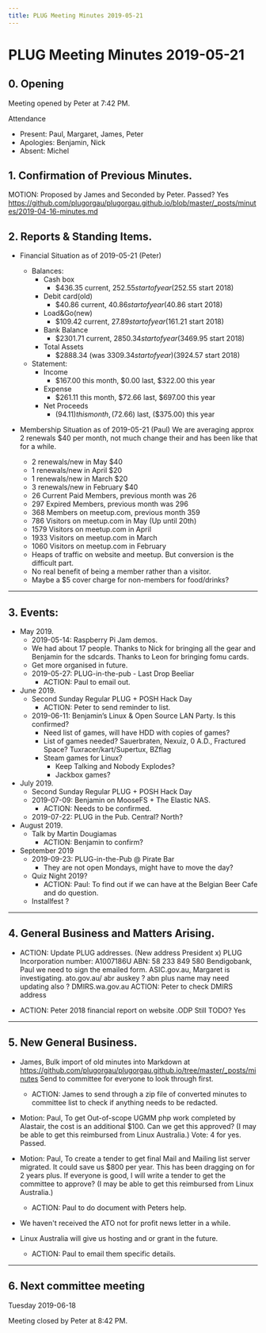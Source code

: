 ```yaml
---
title: PLUG Meeting Minutes 2019-05-21
---
```


# PLUG Meeting Minutes 2019-05-21

## 0. Opening
Meeting opened by Peter at 7:42 PM.

Attendance
* Present: Paul, Margaret, James, Peter
* Apologies: Benjamin, Nick
* Absent: Michel

## 1. Confirmation of Previous Minutes.
MOTION: Proposed by James and Seconded by Peter. Passed? Yes
https://github.com/plugorgau/plugorgau.github.io/blob/master/_posts/minutes/2019-04-16-minutes.md

## 2. Reports & Standing Items.
* Financial Situation as of 2019-05-21 (Peter)
  * Balances:
    * Cash box
      * $436.35 current, $252.55 start of year	($252.55 start 2018)
    * Debit card(old)
      * $40.86 current, $40.86 start of year		($40.86  start 2018)
    * Load&Go(new)
      * $109.42 current, $27.89 start of year	($161.21 start 2018)
    * Bank Balance
      * $2301.71 current, $2850.34 start of year	($3469.95 start 2018)
    * Total Assets
      * $2888.34 (was $3309.34 start of year)	($3924.57 start 2018)
  * Statement:
    * Income
      * $167.00 this month,	$0.00 last, $322.00 this year
    * Expense
      * $261.11 this month,	$72.66 last, $697.00 this year
    * Net Proceeds
      * ($94.11) this month,	($72.66) last, ($375.00) this year

* Membership Situation as of 2019-05-21 (Paul)
We are averaging approx 2 renewals $40 per month, not much change their and has been like that for a while.
  *	2 renewals/new in May $40
  *	1 renewals/new in April $20
  * 1 renewals/new in March $20
  * 3 renewals/new in February $40
  * 26 Current Paid Members, previous month was 26
  * 297 Expired Members, previous month was 296
  * 368 Members on meetup.com, previous month 359
  * 786 Visitors on meetup.com in May (Up until 20th)
  * 1579 Visitors on meetup.com in April
  * 1933 Visitors on meetup.com in March
  * 1060 Visitors on meetup.com in February
  * Heaps of traffic on website and meetup. But conversion is the difficult part.
  * No real benefit of being a member rather than a visitor.
  * Maybe a $5 cover charge for non-members for food/drinks?

----
## 3. Events:

* May 2019.
   * 2019-05-14: Raspberry Pi Jam demos.
   * We had about 17 people. Thanks to Nick for bringing all the gear and Benjamin for the sdcards. Thanks to Leon for bringing fomu cards.
   * Get more organised in future.
   * 2019-05-27: PLUG-in-the-pub - Last Drop Beeliar
     * ACTION: Paul to email out.
* June 2019.
   * Second Sunday Regular PLUG + POSH Hack Day
      * ACTION: Peter to send reminder to list.
   * 2019-06-11: Benjamin’s Linux & Open Source LAN Party. Is this confirmed?
      * Need list of games, will have HDD with copies of games?
      * List of games needed? Sauerbraten, Nexuiz, 0 A.D., Fractured Space? Tuxracer/kart/Supertux, BZflag
      * Steam games for Linux?
         * Keep Talking and Nobody Explodes?
         * Jackbox games?
* July 2019.
   * Second Sunday Regular PLUG + POSH Hack Day
   * 2019-07-09: Benjamin on MooseFS + The Elastic NAS.
      * ACTION: Needs to be confirmed.
   * 2019-07-22: PLUG in the Pub. Central? North?
* August 2019.
   * Talk by Martin Dougiamas
     * ACTION: Benjamin to confirm?
* September 2019
   * 2019-09-23: PLUG-in-the-Pub @ Pirate Bar
      * They are not open Mondays, might have to move the day?
   * Quiz Night 2019?
     * ACTION: Paul: To find out if we can have at the Belgian Beer Cafe and do question.
   *  Installfest ?

----
## 4. General Business and Matters Arising.

* ACTION: Update PLUG addresses.
  (New address President x)
  PLUG Incorporation number: A1007186U ABN: 58 233 849 580
  Bendigobank, Paul we need to sign the emailed form.
  ASIC.gov.au, Margaret is investigating.
  ato.gov.au/ abr auskey ?
  abn plus name may need updating also ?
  DMIRS.wa.gov.au
  ACTION: Peter to check DMIRS address

* ACTION: Peter 2018 financial report on website .ODP
  Still TODO? Yes

----
## 5. New General Business.
  * James, Bulk import of old minutes into Markdown at https://github.com/plugorgau/plugorgau.github.io/tree/master/_posts/minutes
Send to committee for everyone to look through first.
    * ACTION: James to send through a zip file of converted minutes to committee list to check if anything needs to be redacted.

  * Motion: Paul, To get Out-of-scope UGMM php work completed by Alastair, the cost is an additional $100. Can we get this approved?
  (I may be able to get this reimbursed from Linux Australia.)
  Vote: 4 for yes. Passed.

  * Motion: Paul, To create a tender to get final Mail and Mailing list server migrated.
  It could save us $800 per year. This has been dragging on for 2 years plus.
  If everyone is good, I will write a tender to get the committee to approve?
  (I may be able to get this reimbursed from Linux Australia.)
     * ACTION: Paul to do document with Peters help.

* We haven't received the ATO not for profit news letter in a while.

* Linux Australia will give us hosting and or grant in the future.
  * ACTION: Paul to email them specific details.

----
## 6. Next committee meeting
Tuesday 2019-06-18

Meeting closed by Peter at 8:42 PM.
